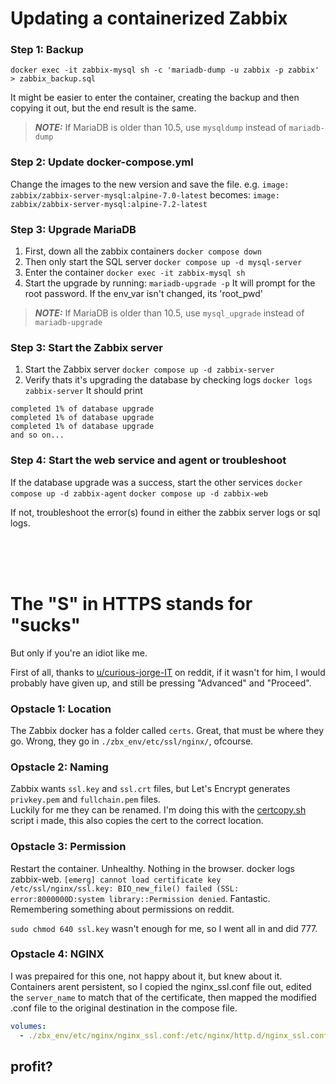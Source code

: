 # Updating a containerized Zabbix

### Step 1: Backup
`docker exec -it zabbix-mysql sh -c 'mariadb-dump -u zabbix -p zabbix' > zabbix_backup.sql`

It might be easier to enter the container, creating the backup and then copying it out, but the end result is the same.

> **_NOTE:_**  If MariaDB is older than 10.5, use `mysqldump` instead of `mariadb-dump`

### Step 2: Update docker-compose.yml
Change the images to the new version and save the file.
e.g. `image: zabbix/zabbix-server-mysql:alpine-7.0-latest`
becomes: `image: zabbix/zabbix-server-mysql:alpine-7.2-latest`

### Step 3: Upgrade MariaDB
1. First, down all the zabbix containers 
`docker compose down`
2. Then only start the SQL server 
`docker compose up -d mysql-server`
3. Enter the container 
`docker exec -it zabbix-mysql sh`
4. Start the upgrade by running:
`mariadb-upgrade -p`
It will prompt for the root password. If the env_var isn't changed, its 'root_pwd'

> **_NOTE:_**  If MariaDB is older than 10.5, use `mysql_upgrade` instead of `mariadb-upgrade`

### Step 3: Start the Zabbix server
1. Start the Zabbix server
`docker compose up -d zabbix-server`
2. Verify thats it's upgrading the database by checking logs
`docker logs zabbix-server`
It should print
```
completed 1% of database upgrade
completed 1% of database upgrade
completed 1% of database upgrade
and so on...
```  

### Step 4: Start the web service and agent or troubleshoot
If the database upgrade was a success, start the other services
`docker compose up -d zabbix-agent`
`docker compose up -d zabbix-web`

If not, troubleshoot the error(s) found in either the zabbix server logs or sql logs.  

<br><br><br>

# The "S" in HTTPS stands for "sucks"
But only if you're an idiot like me.

First of all, thanks to [u/curious-jorge-IT](https://www.reddit.com/r/zabbix/comments/17aujk3/configuring_https_on_zabbix_deployment_via_docker/) on reddit, if it wasn't for him, I would probably have given up, and still be pressing "Advanced" and "Proceed". 

### Opstacle 1: Location
The Zabbix docker has a folder called `certs`. Great, that must be where they go. Wrong, they go in `./zbx_env/etc/ssl/nginx/`, ofcourse.

### Opstacle 2: Naming
Zabbix wants `ssl.key` and `ssl.crt` files, but Let's Encrypt generates `privkey.pem` and `fullchain.pem` files. <br>
Luckily for me they can be renamed. I'm doing this with the [certcopy.sh](/lab/certbot/README.md) script i made, this also copies the cert to the correct location.

### Opstacle 3: Permission
Restart the container. Unhealthy. Nothing in the browser. docker logs zabbix-web. `[emerg] cannot load certificate key /etc/ssl/nginx/ssl.key: BIO_new_file() failed (SSL: error:8000000D:system library::Permission denied`. Fantastic. Remembering something about permissions on reddit.

`sudo chmod 640 ssl.key` wasn't enough for me, so I went all in and did 777.

### Opstacle 4: NGINX
I was prepaired for this one, not happy about it, but knew about it. Containers arent persistent, so I copied the nginx_ssl.conf file out, edited the `server_name` to match that of the certificate, then mapped the modified .conf file to the original destination in the compose file.

```yml
volumes:
  - ./zbx_env/etc/nginx/nginx_ssl.conf:/etc/nginx/http.d/nginx_ssl.conf
```

## profit?